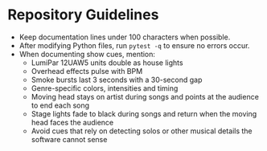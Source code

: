 # Repository Guidelines

- Keep documentation lines under 100 characters when possible.
- After modifying Python files, run `pytest -q` to ensure no errors occur.
- When documenting show cues, mention:
  - LumiPar 12UAW5 units double as house lights
  - Overhead effects pulse with BPM
  - Smoke bursts last 3 seconds with a 30-second gap
  - Genre-specific colors, intensities and timing
  - Moving head stays on artist during songs and points at the audience to end
    each song
  - Stage lights fade to black during songs and return when the moving head
    faces the audience
  - Avoid cues that rely on detecting solos or other musical details the
    software cannot sense
